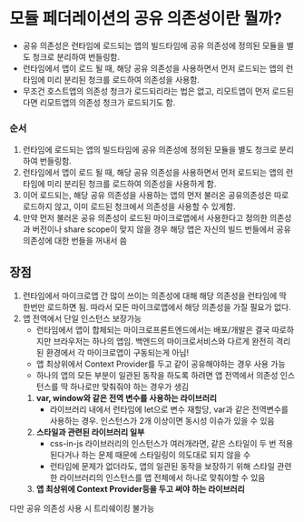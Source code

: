 # 모듈 페더레이션의 공유 의존성이란 뭘까?

- 공유 의존성은 런타임에 로드되는 앱의 빌드타임에 공유 의존성에 정의된 모듈을 별도 청크로 분리하여 번들링함.
- 런타임에서 앱이 로드 될 때, 해당 공유 의존성을 사용하면서 먼저 로드되는 앱의 런타임에 미리 분리된 청크를 로드하여 의존성을 사용함.
- 무조건 호스트앱의 의존성 청크가 로드되리라는 법은 없고, 리모트앱이 먼저 로드된다면 리모트앱의 의존성 청크가 로드되기도 함.

### 순서

1. 런타임에 로드되는 앱의 빌드타임에 공유 의존성에 정의된 모듈을 별도 청크로 분리하여 번들링함.
2. 런타임에서 앱이 로드 될 때, 해당 공유 의존성을 사용하면서 먼저 로드되는 앱의 런타임에 미리 분리된 청크를 로드하여 의존성을 사용하게 함.
3. 이어 로드되는, 해당 공유 의존성을 사용하는 앱의 먼저 불러온 공유의존성은 따로 로드하지 않고, 이미 로드된 청크에서 의존성을 사용할 수 있게함.
4. 만약 먼저 불러온 공유 의존성이 로드된 마이크로앱에서 사용한다고 정의한 의존성과 버전이나 share scope이 맞지 않을 경우 해당 앱은 자신의 빌드 번들에서 공유 의존성에 대한 번들을 꺼내서 씀

## 장점

1.  런타임에서 마이크로앱 간 많이 쓰이는 의존성에 대해 해당 의존성을 런타임에 딱 한번만 로드하면 됨. 따라서 모든 마이크로앱에서 해당 의존성을 가질 필요가 없다.
2.  앱 전역에서 단일 인스턴스 보장가능
    - 런타임에서 앱이 합체되는 마이크로프론트엔드에서는 배포/개발은 결국 따로하지만 브라우저는 하나의 앱임. 백엔드의 마이크로서비스와 다르게 완전히 격리된 환경에서 각 마이크로앱이 구동되는게 아님!
    - 앱 최상위에서 Context Provider를 두고 같이 공유해야하는 경우 사용 가능
    - 하나의 앱의 모든 부분이 일관된 동작을 하도록 하려면 앱 전역에서 의존성 인스턴스를 딱 하나로만 맞춰줘야 하는 경우가 생김
    1. **var, window와 같은 전역 변수를 사용하는 라이브러리**
       - 라이브러리 내에서 런타임에 let으로 변수 재할당, var과 같은 전역변수를 사용하는 경우. 인스턴스가 2개 이상이면 동시성 이슈가 있을 수 있음
    2. **스타일과 관련된 라이브러리 일부**
       - css-in-js 라이브러리의 인스턴스가 여러개라면, 같은 스타일이 두 번 적용된다거나 하는 문제 때문에 스타일링이 의도대로 되지 않을 수
       - 런타임에 문제가 없더라도, 앱의 일관된 동작을 보장하기 위해 스타일 관련한 라이브러리의 인스턴스를 앱 전체에서 하나로 맞춰야할 수 있음
    3. **앱 최상위에 Context Provider등을 두고 써야 하는 라이브러리**

다만 공유 의존성 사용 시 트리쉐이킹 불가능
